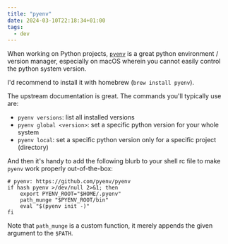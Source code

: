 ```yaml
---
title: "pyenv"
date: 2024-03-10T22:18:34+01:00
tags:
  - dev
---
```


When working on Python projects, [`pyenv`](https://github.com/pyenv/pyenv) is a
great python environment / version manager, especially on macOS wherein you
cannot easily control the python system version.


I'd recommend to install it with homebrew (`brew install pyenv`).

The upstream documentation is great. The commands you'll typically use are:

- `pyenv versions`: list all installed versions
- `pyenv global <version>`: set a specific python version for your whole system
- `pyenv local`: set a specific python version only for a specific project
  (directory)

And then it's handy to add the following blurb to your shell rc file to make
`pyenv` work properly out-of-the-box:

```shell
# pyenv: https://github.com/pyenv/pyenv
if hash pyenv >/dev/null 2>&1; then
	export PYENV_ROOT="$HOME/.pyenv"
	path_munge "$PYENV_ROOT/bin"
	eval "$(pyenv init -)"
fi
```

Note that `path_munge` is a custom function, it merely appends the given
argument to the `$PATH`.

